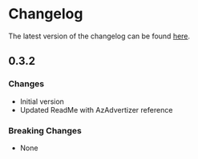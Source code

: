 # Changelog

The latest version of the changelog can be found [here](https://github.com/Azure/bicep-registry-modules/blob/main/avm/res/compute/image/CHANGELOG.md).

## 0.3.2

### Changes

- Initial version
- Updated ReadMe with AzAdvertizer reference

### Breaking Changes

- None
